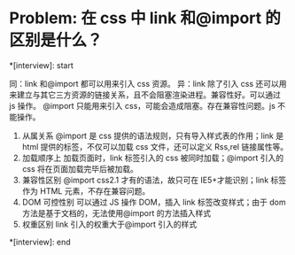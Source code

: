 # Problem: 在 css 中 link 和@import 的区别是什么？

\*[interview]: start

同：link 和@import 都可以用来引入 css 资源。
异：link 除了引入 css 还可以用来建立与其它三方资源的链接关系，且不会阻塞渲染进程。兼容性好。可以通过 js 操作。
@import 只能用来引入 css，可能会造成阻塞。存在兼容性问题。js 不能操作。

1. 从属关系
   @import 是 css 提供的语法规则，只有导入样式表的作用；link 是 html 提供的标签，不仅可以加载 css 文件，还可以定义 Rss,rel 链接属性等。
2. 加载顺序上
   加载页面时，link 标签引入的 css 被同时加载；@import 引入的 css 将在页面加载完毕后被加载。
3. 兼容性区别
   @import css2.1 才有的语法，故只可在 IE5+才能识别；link 标签作为 HTML 元素，不存在兼容问题。
4. DOM 可控性别
   可以通过 JS 操作 DOM，插入 link 标签改变样式；由于 dom 方法是基于文档的，无法使用@import 的方法插入样式
5. 权重区别
   link 引入的权重大于@import 引入的样式

\*[interview]: end
